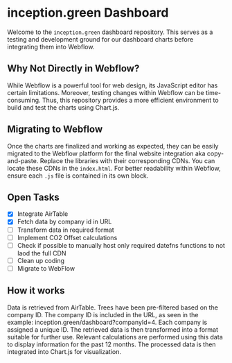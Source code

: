 # inception.green Dashboard

Welcome to the `inception.green` dashboard repository. This serves as a testing and development ground for our dashboard charts before integrating them into Webflow.

## Why Not Directly in Webflow?

While Webflow is a powerful tool for web design, its JavaScript editor has certain limitations. Moreover, testing changes within Webflow can be time-consuming. Thus, this repository provides a more efficient environment to build and test the charts using Chart.js.

## Migrating to Webflow

Once the charts are finalized and working as expected, they can be easily migrated to the Webflow platform for the final website integration aka copy-and-paste.
Replace the libraries with their corresponding CDNs. You can locate these CDNs in the `index.html`. For better readability within Webflow, ensure each `.js` file is contained in its own block.

## Open Tasks

- [x] Integrate AirTable
- [x] Fetch data by company id in URL
- [ ] Transform data in required format
- [ ] Implement CO2 Offset calculations
- [ ] Check if possible to manually host only required datefns functions to not laod the full CDN
- [ ] Clean up coding
- [ ] Migrate to WebFlow

## How it works

Data is retrieved from AirTable. Trees have been pre-filtered based on the company ID.
The company ID is included in the URL, as seen in the example: inception.green/dashboard?companyId=4. Each company is assigned a unique ID.
The retrieved data is then transformed into a format suitable for further use.
Relevant calculations are performed using this data to display information for the past 12 months.
The processed data is then integrated into Chart.js for visualization.
